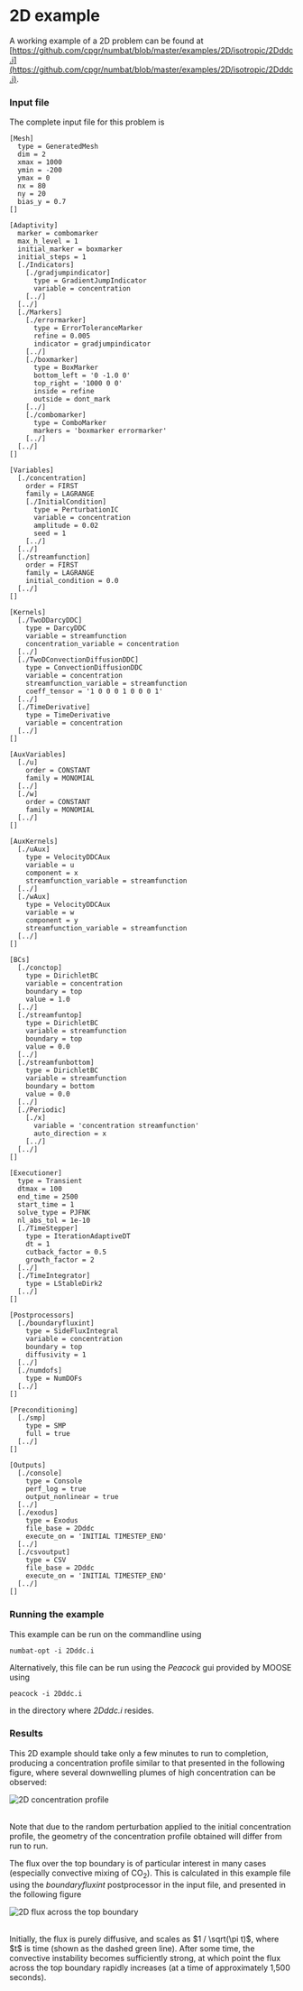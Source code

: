 # 2D example

A working example of a 2D problem can be found at [https://github.com/cpgr/numbat/blob/master/examples/2D/isotropic/2Dddc.i](https://github.com/cpgr/numbat/blob/master/examples/2D/isotropic/2Dddc.i).

### Input file

The complete input file for this problem is

    [Mesh]
      type = GeneratedMesh
      dim = 2
      xmax = 1000
      ymin = -200
      ymax = 0
      nx = 80
      ny = 20
      bias_y = 0.7
    []

    [Adaptivity]
      marker = combomarker
      max_h_level = 1
      initial_marker = boxmarker
      initial_steps = 1
      [./Indicators]
        [./gradjumpindicator]
          type = GradientJumpIndicator
          variable = concentration
        [../]
      [../]
      [./Markers]
        [./errormarker]
          type = ErrorToleranceMarker
          refine = 0.005
          indicator = gradjumpindicator
        [../]
        [./boxmarker]
          type = BoxMarker
          bottom_left = '0 -1.0 0'
          top_right = '1000 0 0'
          inside = refine
          outside = dont_mark
        [../]
        [./combomarker]
          type = ComboMarker
          markers = 'boxmarker errormarker'
        [../]
      [../]
    []

    [Variables]
      [./concentration]
        order = FIRST
        family = LAGRANGE
        [./InitialCondition]
          type = PerturbationIC
          variable = concentration
          amplitude = 0.02
          seed = 1
        [../]
      [../]
      [./streamfunction]
        order = FIRST
        family = LAGRANGE
        initial_condition = 0.0
      [../]
    []

    [Kernels]
      [./TwoDDarcyDDC]
        type = DarcyDDC
        variable = streamfunction
        concentration_variable = concentration
      [../]
      [./TwoDConvectionDiffusionDDC]
        type = ConvectionDiffusionDDC
        variable = concentration
        streamfunction_variable = streamfunction
        coeff_tensor = '1 0 0 0 1 0 0 0 1'
      [../]
      [./TimeDerivative]
        type = TimeDerivative
        variable = concentration
      [../]
    []

    [AuxVariables]
      [./u]
        order = CONSTANT
        family = MONOMIAL
      [../]
      [./w]
        order = CONSTANT
        family = MONOMIAL
      [../]
    []

    [AuxKernels]
      [./uAux]
        type = VelocityDDCAux
        variable = u
        component = x
        streamfunction_variable = streamfunction
      [../]
      [./wAux]
        type = VelocityDDCAux
        variable = w
        component = y
        streamfunction_variable = streamfunction
      [../]
    []

    [BCs]
      [./conctop]
        type = DirichletBC
        variable = concentration
        boundary = top
        value = 1.0
      [../]
      [./streamfuntop]
        type = DirichletBC
        variable = streamfunction
        boundary = top
        value = 0.0
      [../]
      [./streamfunbottom]
        type = DirichletBC
        variable = streamfunction
        boundary = bottom
        value = 0.0
      [../]
      [./Periodic]
        [./x]
          variable = 'concentration streamfunction'
          auto_direction = x
        [../]
      [../]
    []

    [Executioner]
      type = Transient
      dtmax = 100
      end_time = 2500
      start_time = 1
      solve_type = PJFNK
      nl_abs_tol = 1e-10
      [./TimeStepper]
        type = IterationAdaptiveDT
        dt = 1
        cutback_factor = 0.5
        growth_factor = 2
      [../]
      [./TimeIntegrator]
        type = LStableDirk2
      [../]
    []

    [Postprocessors]
      [./boundaryfluxint]
        type = SideFluxIntegral
        variable = concentration
        boundary = top
        diffusivity = 1
      [../]
      [./numdofs]
        type = NumDOFs
      [../]
    []

    [Preconditioning]
      [./smp]
        type = SMP
        full = true
      [../]
    []

    [Outputs]
      [./console]
        type = Console
        perf_log = true
        output_nonlinear = true
      [../]
      [./exodus]
        type = Exodus
        file_base = 2Dddc
        execute_on = 'INITIAL TIMESTEP_END'
      [../]
      [./csvoutput]
        type = CSV
        file_base = 2Dddc
        execute_on = 'INITIAL TIMESTEP_END'
      [../]
    []

### Running the example

This example can be run on the commandline using

    numbat-opt -i 2Dddc.i

Alternatively, this file can be run using the *Peacock* gui provided by MOOSE using

    peacock -i 2Dddc.i

in the directory where *2Dddc.i* resides.

### Results

This 2D example should take only a few minutes to run to completion, producing a concentration profile similar to that presented in the following figure, where several downwelling plumes of high concentration can be observed:

![2D concentration profile](../images/2D.png)

<br>
Note that due to the random perturbation applied to the initial concentration profile, the geometry of the concentration profile obtained will differ from run to run.

The flux over the top boundary is of particular interest in many cases (especially convective mixing of $\textrm{CO}_2$). This is calculated in this example file using the *boundaryfluxint* postprocessor in the input file, and presented in the following figure

![2D flux across the top boundary](../images/2Dflux.png)

<br>
Initially, the flux is purely diffusive, and scales as $1 / \sqrt(\pi t)$, where $t$ is time (shown as the dashed green line). After some time, the convective instability becomes sufficiently strong, at which point the flux across the top boundary rapidly increases (at a time of approximately 1,500 seconds).
